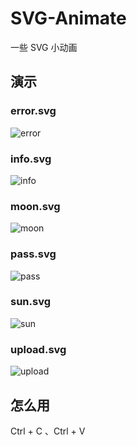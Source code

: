 # SVG-Animate
一些 SVG 小动画

## 演示
### error.svg
![error](https://user-images.githubusercontent.com/54354339/145680215-25341793-26fd-42e1-a32d-d8011cc58044.gif)

### info.svg
![info](https://user-images.githubusercontent.com/54354339/145684598-b88a87fb-75f8-4cc6-b29a-985a3a159563.gif)

### moon.svg
![moon](https://user-images.githubusercontent.com/54354339/145680335-81d10c74-dd1e-49e5-bf71-51ce10757abb.gif)

### pass.svg
![pass](https://user-images.githubusercontent.com/54354339/145680410-634b39e4-63d6-4f9f-9dbf-3f34e972cc9f.gif)

### sun.svg
![sun](https://user-images.githubusercontent.com/54354339/145680448-487fd49d-bbc0-471d-a8a8-c010c6f448a1.gif)

### upload.svg
![upload](https://user-images.githubusercontent.com/54354339/145680500-5e5c8b46-faf1-41d1-bf49-247eaa64aacf.gif)

## 怎么用
Ctrl + C 、Ctrl + V
